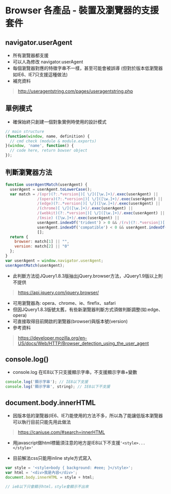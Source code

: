 # Browser 各產品 - 裝置及瀏覽器的支援套件

## navigator.userAgent

* 所有瀏覽器都支援
* 可以人為修改 navigator.userAgent
* 每個瀏覽器對應的特徵字串不一樣，甚至可能會被誤導
(但對於版本低瀏覽器如IE6、IE7只支援這種做法)
* 補充資料
> http://useragentstring.com/pages/useragentstring.php

## 單例模式

* 確保始終只創建一個對象實例時使用的設計模式

```javascript
// main structure
(function(window, name, definition) {
  // cmd check (module & module.exports)
}(window, 'name', function() {
  // code here, return bowser object
});  
```

## 判斷瀏覽器方法

```javascript
function userAgentMatch(userAgent) {
  userAgent = userAgent.toLowerCase();
  var match = /(opr)(?:.*version|)[ \/]([\w.]+)/.exec(userAgent) ||
              /(opera)(?:.*version|)[ \/]([\w.]+)/.exec(userAgent) ||
              /(edge)(?:.*version|)[ \/]([\w.]+)/.exec(userAgent) ||
              /(chrome)[ \/]([\w.]+)/.exec(userAgent) ||
              /(webkit)(?:.*version|)[ \/]([\w.]+)/.exec(userAgent) ||
              /(msie) ([\w.]+)/.exec(userAgent) ||
              userAgent.indexOf('trident') > 0 && /(rv)(?:.*version|)[ \:]([\w.]+)/.exec(userAgent) ||
              userAgent.indexOf('compatible') < 0 && userAgent.indexOf('trident') < 0 && /(mozilla)(?:.*? rv:([\w.]+)|)/.exec(userAgent) ||
              [];
  return {
    browser: match[1] || "",
    version: match[2] || "0"
  };
}
var userAgent = window.navigator.userAgent;
userAgentMatch(userAgent);
```

* 此判斷方法從JQuery1.8.3版抽出jQuery.browser方法，JQuery1.9版以上則不提供
> https://api.jquery.com/jquery.browser/
* 可用瀏覽器為: opera、chrome、ie、firefix、safari
* 但因JQuery1.8.3版號太舊，有些新瀏覽器判斷方式須做判斷調整(如:edge、opera)
* 可直接取得目前開啟的瀏覽器(browser)與版本號(version)
* 參考資料
> https://developer.mozilla.org/en-US/docs/Web/HTTP/Browser_detection_using_the_user_agent

## console.log()

* console.log 在IE8以下只支援顯示字串，不支援顯示字串+變數

```javascript
console.log('顯示字串'); // IE8以下支援
console.log('顯示字串', string); // IE8以下不支援
```

## document.body.innerHTML

* 因版本低的瀏覽器(IE6、IE7)能使用的方法不多，所以為了能讓低版本瀏覽器可以執行目前只能先用此做法
> https://caniuse.com/#search=innerHTML

* 用javascript做html標籤須注意的地方是IE8以下不支援```'<style>...</style>'```

* 目前解法css只能用inline style方式寫入

```javascript
var style = '<style>body { background: #eee; }</style>';
var html = '<div>我是內容</div>';
document.body.innerHTML = style + html;

// ie8以下只會顯示html，style會顯示不出來
```